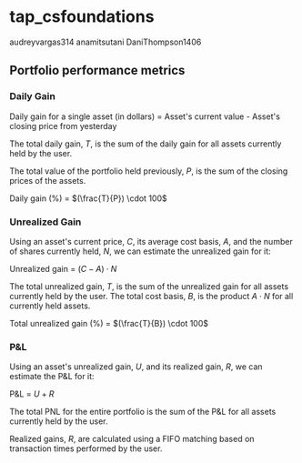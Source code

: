 # tap_csfoundations
audreyvargas314
anamitsutani
DaniThompson1406

## Portfolio performance metrics

### Daily Gain
Daily gain for a single asset (in dollars) = Asset's current value - Asset's closing price from yesterday

The total daily gain, $T$, is the sum of the daily gain for all assets currently held by the user.

The total value of the portfolio held previously, $P$, is the sum of the closing prices of the assets.

Daily gain (%) = $(\frac{T}{P}) \cdot 100$

### Unrealized Gain
Using an asset's current price, $C$, its average cost basis, $A$, and the number of shares currently held, $N$, we can estimate the unrealized gain for it:

Unrealized gain = $(C - A) \cdot N$

The total unrealized gain, $T$, is the sum of the unrealized gain for all assets currently held by the user. The total cost basis, $B$, is the product $A \cdot N$ for all currently held assets.

Total unrealized gain (%) = $(\frac{T}{B}) \cdot 100$

### P&L
Using an asset's unrealized gain, $U$, and its realized gain, $R$, we can estimate the P&L for it:

P&L = $U + R$

The total PNL for the entire portfolio is the sum of the P&L for all assets currently held by the user.

Realized gains, $R$, are calculated using a FIFO matching based on transaction times performed by the user.
